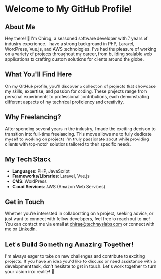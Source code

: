 # Welcome to My GitHub Profile!

## About Me
Hey there! 👋 I'm Chirag, a seasoned software developer with 7 years of industry experience. I have a strong background in PHP, Laravel, WordPress, Vue.js, and AWS technologies. I've had the pleasure of working on a variety of projects throughout my career, from building scalable web applications to crafting custom solutions for clients around the globe.

## What You'll Find Here
On my GitHub profile, you'll discover a collection of projects that showcase my skills, expertise, and passion for coding. These projects range from personal experiments to professional contributions, each demonstrating different aspects of my technical proficiency and creativity.

## Why Freelancing?
After spending several years in the industry, I made the exciting decision to transition into full-time freelancing. This move allows me to fully dedicate myself to working on projects I'm truly passionate about while providing clients with top-notch solutions tailored to their specific needs. 

## My Tech Stack
- **Languages**: PHP, JavaScript
- **Frameworks/Libraries**: Laravel, Vue.js
- **CMS**: WordPress
- **Cloud Services**: AWS (Amazon Web Services)

## Get in Touch
Whether you're interested in collaborating on a project, seeking advice, or just want to connect with fellow developers, feel free to reach out to me! You can contact me via email at [chirag@techrayslabs.com](mailto:chirag@techrayslabs.com) or connect with me on [LinkedIn](https://www.linkedin.com/in/cunadkat/).

## Let's Build Something Amazing Together!
I'm always eager to take on new challenges and contribute to exciting projects. If you have an idea you'd like to discuss or need assistance with a development task, don't hesitate to get in touch. Let's work together to turn your vision into reality! 🚀
